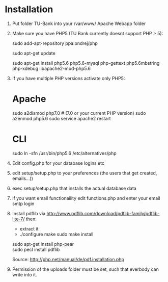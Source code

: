 Installation
==================================
1. Put folder TU-Bank into your /var/www/ Apache Webapp folder
2. Make sure you have PHP5 (TU Bank currently doesnt support PHP > 5):

    sudo add-apt-repository ppa:ondrej/php

    sudo apt-get update

    sudo apt-get install php5.6 php5.6-mysql php-gettext php5.6mbstring php-xdebug libapache2-mod-php5.6

3. If you have multiple PHP versions activate only PHP5:

    # Apache
    sudo a2dismod php7.0    # (7.0 or your current PHP version)
    sudo a2enmod php5.6
    sudo service apache2 restart

    # CLI
    sudo ln -sfn /usr/bin/php5.6 /etc/alternatives/php 
4. Edit config.php for your database logins etc
5. edit setup/setup.php to your preferences (the users that get created, emails...))
6. exec setup/setup.php that installs the actual database data
7. if you want email functionaility edit functions.php and enter your email smtp login
8. Install pdflib via  http://www.pdflib.com/download/pdflib-family/pdflib-lite-7/  then:
    - extract it
    - ./configure
     make
     sudo make install
     
    sudo apt-get install php-pear   
    sudo pecl install pdflib 
    
    Source: http://php.net/manual/de/pdf.installation.php
9. Permission of the uploads folder must be set, such that everbody can write into it.
